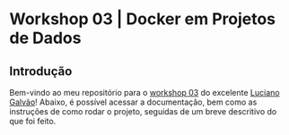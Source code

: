 # Workshop 03 | Docker em Projetos de Dados
## Introdução ##
Bem-vindo ao meu repositório para o [workshop 03](https://github.com/lvgalvao/workshop-docker-aovivo-) do excelente [Luciano Galvão](https://www.linkedin.com/in/lucianovasconcelosf/)! Abaixo, é possível acessar a documentação, bem como as instruções de como rodar o projeto, seguidas de um breve descritivo do que foi feito.